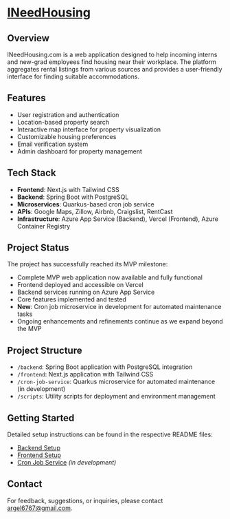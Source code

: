 # [INeedHousing](https://i-need-housing.vercel.app)

## Overview

INeedHousing.com is a web application designed to help incoming interns and new-grad employees find housing near their workplace. The platform aggregates rental listings from various sources and provides a user-friendly interface for finding suitable accommodations.

## Features

- User registration and authentication
- Location-based property search
- Interactive map interface for property visualization
- Customizable housing preferences
- Email verification system
- Admin dashboard for property management

## Tech Stack

- **Frontend**: Next.js with Tailwind CSS
- **Backend**: Spring Boot with PostgreSQL
- **Microservices**: Quarkus-based cron job service
- **APIs**: Google Maps, Zillow, Airbnb, Craigslist, RentCast
- **Infrastructure**: Azure App Service (Backend), Vercel (Frontend), Azure Container Registry

## Project Status

The project has successfully reached its MVP milestone:

- Complete MVP web application now available and fully functional
- Frontend deployed and accessible on Vercel
- Backend services running on Azure App Service
- Core features implemented and tested
- **New**: Cron job microservice in development for automated maintenance tasks
- Ongoing enhancements and refinements continue as we expand beyond the MVP

## Project Structure

- `/backend`: Spring Boot application with PostgreSQL integration
- `/frontend`: Next.js application with Tailwind CSS
- `/cron-job-service`: Quarkus microservice for automated maintenance (in development)
- `/scripts`: Utility scripts for deployment and environment management

## Getting Started

Detailed setup instructions can be found in the respective README files:

- [Backend Setup](backend/README.md)
- [Frontend Setup](frontend/README.md)
- [Cron Job Service](cron_job_service/README.md) *(in development)*

## Contact

For feedback, suggestions, or inquiries, please contact [argel6767@gmail.com](mailto:argel6767@gmail.com).